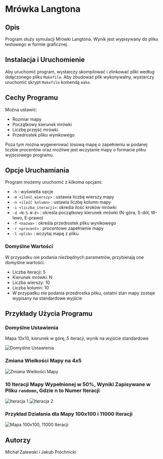 # Mrówka Langtona

## Opis
Program służy symulacji Mrówki Langtona. Wynik jest wypisywany do pliku testowego w formie graficznej. 

## Instalacja i Uruchomienie
Aby uruchomić program, wystarczy skompilować i zlinkować pliki według dołączonego pliku `Makefile`. Aby zbudować plik wykonywalny, wystarczy uruchomić skrypt `Makefile` komendą `make`.

## Cechy Programu
Można ustawić:
- Rozmiar mapy
- Początkowy kierunek mrówki
- Liczbę przejść mrówki
- Przedrostek pliku wynikowego

Poza tym można wygenerować losową mapę o zapełnieniu w podanej liczbie procentów oraz możliwe jest wczytanie mapy o formacie pliku wyjściowego programu.

## Opcje Uruchamiania
Program możemy uruchomić z kilkoma opcjami:
- `-h`                  : wyświetla opcje 
- `-m <ilość_wierszy>`  : ustawia liczbę wierszy mapy
- `-n <ilość kolumn>`   : ustawia liczbę kolumn mapy
- `-i <liczba_iteracji>`: określa ilość kroków mrówki
- `-d <N-S-W-E>`        : określa początkowy kierunek mrówki (N-góra, S-dół, W-lewo, E-prawo)
- `-f <nazwa>`          : określa przedrostek pliku wynikowego
- `-r <procent>`        : procentowe zapełnienie mapy
- `-l <plik>`           : wczytaj mapę z pliku

### Domyślne Wartości
W przypadku nie podania niezbędnych parametrów, przybierają one domyślne wartości:
- Liczba iteracji: 5
- Kierunek mrówki: N
- Liczba wierszy: 10
- Liczba kolumn: 10
- W przypadku nie podania przedrostka pliku, ostatni stan mapy zostaje wypisany na standardowe wyjście

## Przykłady Użycia Programu

### Domyślne Ustawienia
Mapa 10x10, kierunek w górę, 5 iteracji, wynik na wyjście standardowe

![Domyślne Ustawienia](https://github.com/JacobPW23/JIMP_Projekt_ko-cowy/assets/153267469/df0469b8-6f82-438e-8eea-e5026238410f)

### Zmiana Wielkości Mapy na 4x5
![Zmiana Wielkości Mapy](https://github.com/JacobPW23/JIMP_Projekt_ko-cowy/assets/153267469/3e0fcc28-6c36-458a-b3bd-0f426f0ff610)

### 10 Iteracji Mapy Wypełnionej w 50%, Wyniki Zapisywane w Pliku `randomn`, Gdzie n to Numer Iteracji
![Iteracja 1](https://github.com/JacobPW23/JIMP_Projekt_ko-cowy/assets/153267469/387b6c7e-61ae-47e5-ba5d-9867c666fc4e)
![Iteracja 2](https://github.com/JacobPW23/JIMP_Projekt_ko-cowy/assets/153267469/903685fd-ecca-4230-bd57-9110770497db)

### Przykład Działania dla Mapy 100x100 i 11000 Iteracji
![Mapa 100x100, 11000 Iteracji](https://github.com/JacobPW23/JIMP_Projekt_ko-cowy/assets/153267469/05867b3a-6e0d-4bb6-bc58-81ea986b07c5)

## Autorzy
Michał Zalewski i Jakub Próchnicki


